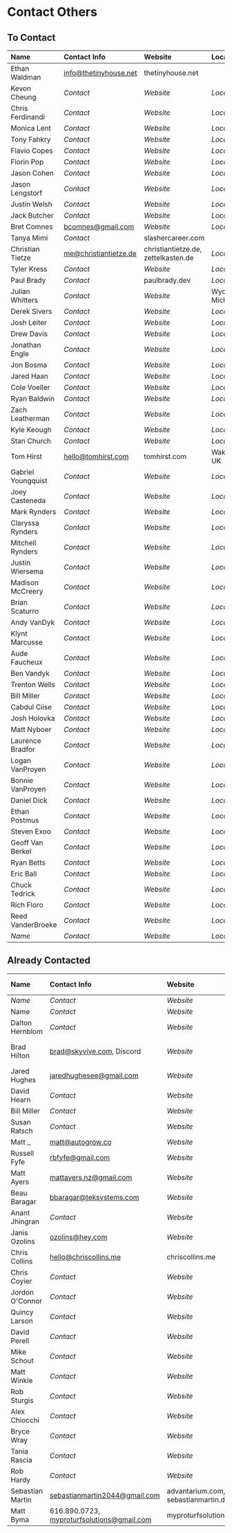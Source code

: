 # Contact Others

## To Contact

| Name | Contact Info | Website | Location |
| :-- | :-- | :-- | :-- |
| Ethan Waldman | info@thetinyhouse.net | thetinyhouse.net |  |
| Kevon Cheung | _Contact_ | _Website_ | _Location_ |
| Chris Ferdinandi | _Contact_ | _Website_ | _Location_ |
| Monica Lent | _Contact_ | _Website_ | _Location_ |
| Tony Fahkry | _Contact_ | _Website_ | _Location_ |
| Flavio Copes | _Contact_ | _Website_ | _Location_ |
| Florin Pop | _Contact_ | _Website_ | _Location_ |
| Jason Cohen | _Contact_ | _Website_ | _Location_ |
| Jason Lengstorf | _Contact_ | _Website_ | _Location_ |
| Justin Welsh | _Contact_ | _Website_ | _Location_ |
| Jack Butcher | _Contact_ | _Website_ | _Location_ |
| Bret Comnes | bcomnes@gmail.com | _Website_ | _Location_ |
| Tanya Mimi | _Contact_ | slashercareer.com |  |
| Christian Tietze | me@christiantietze.de | christiantietze.de, zettelkasten.de | _Location_ |
| Tyler Kress | _Contact_ | _Website_ | _Location_ |
| Paul Brady | _Contact_ | paulbrady.dev | _Location_ |
| Julian Whitters | _Contact_ | _Website_ | Wyoming, Michigan |
| Derek Sivers | _Contact_ | _Website_ | _Location_ |
| Josh Leiter | _Contact_ | _Website_ | _Location_ |
| Drew Davis | _Contact_ | _Website_ | _Location_ |
| Jonathan Engle | _Contact_ | _Website_ | _Location_ |
| Jon Bosma | _Contact_ | _Website_ | _Location_ |
| Jared Haan | _Contact_ | _Website_ | _Location_ |
| Cole Voeller | _Contact_ | _Website_ | _Location_ |
| Ryan Baldwin | _Contact_ | _Website_ | _Location_ |
| Zach Leatherman | _Contact_ | _Website_ | _Location_ |
| Kyle Keough | _Contact_ | _Website_ | _Location_ |
| Stan Church | _Contact_ | _Website_ | _Location_ |
| Tom Hirst | hello@tomhirst.com | tomhirst.com | Wakefield, UK |
| Gabriel Youngquist | _Contact_ | _Website_ | _Location_ |
| Joey Casteneda | _Contact_ | _Website_ | _Location_ |
| Mark Rynders | _Contact_ | _Website_ | _Location_ |
| Claryssa Rynders | _Contact_ | _Website_ | _Location_ |
| Mitchell Rynders | _Contact_ | _Website_ | _Location_ |
| Justin Wiersema | _Contact_ | _Website_ | _Location_ |
| Madison McCreery | _Contact_ | _Website_ | _Location_ |
| Brian Scaturro | _Contact_ | _Website_ | _Location_ |
| Andy VanDyk | _Contact_ | _Website_ | _Location_ |
| Klynt Marcusse | _Contact_ | _Website_ | _Location_ |
| Aude Faucheux | _Contact_ | _Website_ | _Location_ |
| Ben Vandyk | _Contact_ | _Website_ | _Location_ |
| Trenton Wells | _Contact_ | _Website_ | _Location_ |
| Bill Miller | _Contact_ | _Website_ | _Location_ |
| Cabdul Ciise | _Contact_ | _Website_ | _Location_ |
| Josh Holovka | _Contact_ | _Website_ | _Location_ |
| Matt Nyboer | _Contact_ | _Website_ | _Location_ |
| Laurence Bradfor | _Contact_ | _Website_ | _Location_ |
| Logan VanProyen | _Contact_ | _Website_ | _Location_ |
| Bonnie VanProyen | _Contact_ | _Website_ | _Location_ |
| Daniel Dick | _Contact_ | _Website_ | _Location_ |
| Ethan Postmus | _Contact_ | _Website_ | _Location_ |
| Steven Exoo | _Contact_ | _Website_ | _Location_ |
| Geoff Van Berkel | _Contact_ | _Website_ | _Location_ |
| Ryan Betts | _Contact_ | _Website_ | _Location_ |
| Eric Ball | _Contact_ | _Website_ | _Location_ |
| Chuck Tedrick | _Contact_ | _Website_ | _Location_ |
| Rich Floro | _Contact_ | _Website_ | _Location_ |
| Reed VanderBroeke | _Contact_ | _Website_ | _Location_ |
| _Name_ | _Contact_ | _Website_ | _Location_ |

## Already Contacted

| Name | Contact Info | Website | Location | Last Contacted |
| :-- | :-- | :-- | :-- | --: |
| _Name_ | _Contact_ | _Website_ | _Location_ | _Date_ |
| Name | _Contact_ | _Website_ | _Location_ | _Date_ |
| Dalton Hernblom | _Contact_ | _Website_ | _Location_ | _Date_ |
| Brad Hilton | brad@skyvive.com, Discord | _Website_ | Salt Lake City, Utah | _Date_ |
| Jared Hughes | jaredhughesee@gmail.com | _Website_ | _Location_ | _Date_ |
| David Hearn | _Contact_ | _Website_ | _Location_ | _Date_ |
| Bill Miller | _Contact_ | _Website_ | _Location_ | _Date_ |
| Susan Ratsch | _Contact_ | _Website_ | _Location_ | _Date_ |
| Matt \_ | matt@autogrow.co | _Website_ | _Location_ | _Date_ |
| Russell Fyfe | rbfyfe@gmail.com | _Website_ | _Location_ | _Date_ |
| Matt Ayers | mattayers.nz@gmail.com | _Website_ | _Location_ | _Date_ |
| Beau Baragar | bbaragar@teksystems.com | _Website_ | _Location_ | _Date_ |
| Anant Jhingran | _Contact_ | _Website_ | _Location_ | _Date_ |
| Janis Ozolins | ozolins@hey.com | _Website_ | _Location_ | _Date_ |
| Chris Collins | hello@chriscollins.me | chriscollins.me | _Location_ | 02-08-2021 |
| Chris Coyier | _Contact_ | _Website_ | _Location_ | _Date_ |
| Jordon O'Connor | _Contact_ | _Website_ | _Location_ | _Date_ |
| Quincy Larson | _Contact_ | _Website_ | _Location_ | _Date_ |
| David Perell | _Contact_ | _Website_ | _Location_ | _Date_ |
| Mike Schout | _Contact_ | _Website_ | _Location_ | _Date_ |
| Matt Winkle | _Contact_ | _Website_ | _Location_ | _Date_ |
| Rob Sturgis | _Contact_ | _Website_ | _Location_ | _Date_ |
| Alex Chiocchi | _Contact_ | _Website_ | _Location_ | _Date_ |
| Bryce Wray | _Contact_ | _Website_ | _Location_ | _Date_ |
| Tania Rascia | _Contact_ | _Website_ | _Location_ | _Date_ |
| Rob Hardy | _Contact_ | _Website_ | _Location_ | _Date_ |
| Sebastian Martin | sebastianmartin2044@gmail.com | advantarium.com, sebastianmartin.dev | Munich, Germany | 02-23-2021 |
| Matt Byma | 616.890.0723, myproturfsolutions@gmail.com | myproturfsolutions.com | Walker, Michigan | 02-23-2021 |
